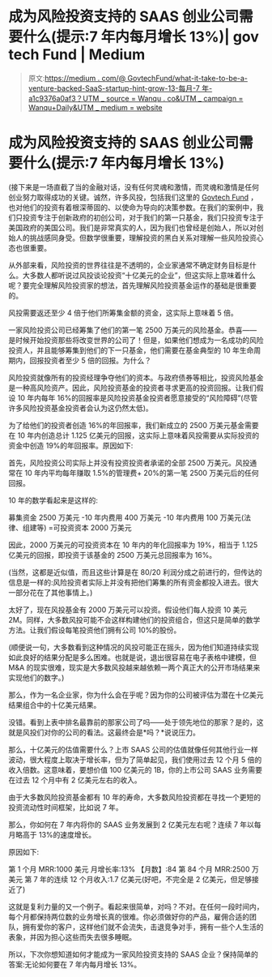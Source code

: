 # 成为风险投资支持的 SAAS 创业公司需要什么(提示:7 年内每月增长 13%)| gov tech Fund | Medium

> 原文:[https://medium . com/@ GovtechFund/what-it-take-to-be-a-venture-backed-SaaS-startup-hint-grow-13-每月-7 年-a1c9376a0af3？UTM _ source = Wanqu . co&UTM _ campaign = Wanqu+Daily&UTM _ medium = website](https://medium.com/@GovtechFund/what-it-takes-to-be-a-venture-backed-saas-startup-hint-grow-13-per-month-for-7-years-a1c9376a0af3?utm_source=wanqu.co&utm_campaign=Wanqu+Daily&utm_medium=website)

# 成为风险投资支持的 SAAS 创业公司需要什么(提示:7 年内每月增长 13%)

(接下来是一场直截了当的金融对话，没有任何灵魂和激情，而灵魂和激情是任何创业努力取得成功的关键。诚然，许多风投，包括我们这里的 [Govtech Fund](http://www.GovtechFund.com) ，也对他们的投资有着根深蒂固的、以使命为导向的决策参数。在我们的案例中，我们只投资专注于创新政府的初创公司，对于我们的第一只基金，我们只投资专注于美国政府的美国公司。我们是非常真实的人，因为我们也曾经是创始人，所以对创始人的挑战感同身受。但数学很重要，理解投资的黑白关系对理解一些风险投资心态也很重要。

从外部来看，风险投资的世界往往是不透明的，企业家通常不确定财务目标是什么。大多数人都听说过风投谈论投资“十亿美元的企业”，但这实际上意味着什么呢？要完全理解风险投资家的想法，首先理解风险投资基金运作的基础是很重要的。

风投需要返还至少 4 倍于他们所筹集金额的资金，这实际上意味着 5 倍。

一家风险投资公司已经筹集了他们的第一笔 2500 万美元的风险基金。恭喜——是时候开始投资那些将改变世界的公司了！但是，如果他们想成为一名成功的风险投资人，并且能够筹集到他们的下一只基金，他们需要在基金典型的 10 年生命周期内，回报投资者至少 5 倍的回报。为什么？

风险投资就像所有的投资经理争夺他们的资本。与政府债券等相比，投资风险基金是一种高风险资产。因此，风险投资基金的投资者寻求更高的投资回报。让我们假设 10 年内每年 16%的回报率是风险投资基金投资者愿意接受的“风险障碍”(尽管许多风险投资基金投资者会认为这仍然太低)。

为了给他们的投资者创造 16%的年回报率，我们新成立的 2500 万美元基金需要在 10 年内创造总计 1.125 亿美元的回报，这实际上意味着风投需要从实际投资的资金中创造 19%的年回报率。原因如下:

首先，风险投资公司实际上并没有投资投资者承诺的全部 2500 万美元。风投通常在 10 年内平均每年赚取 1.5%的管理费+ 20%的第一笔 2500 万美元后的任何回报。

10 年的数学看起来是这样的:

募集资金 2500 万美元
-10 年内费用 400 万美元
-10 年内费用 100 万美元(法律、组建等)
=可投资资本 2000 万美元

因此，2000 万美元的可投资资本在 10 年内的年化回报率为 19%，相当于 1.125 亿美元的回报，即投资于该基金的 2500 万美元总回报率为 16%。

(当然，这都是近似值，而且这些计算是在 80/20 利润分成之前进行的，但传达的信息是一样的:风险投资者实际上并没有把他们筹集的所有资金都投入进去。很大一部分花在了其他事情上。)

太好了，现在风投基金有 2000 万美元可以投资。假设他们每人投资 10 美元 2M。同样，大多数风投可能不会这样构建他们的投资组合，但这只是简单的数学方法。让我们假设每笔投资他们拥有公司 10%的股份。



(顺便说一句，大多数看到这种情况的风投可能正在摇头，因为他们知道持续实现如此良好的结果分配是多么困难。也就是说，退出很容易在电子表格中建模，但 M&A 的现实很难，现实是大多数风投越来越依赖一两个真正大的公开市场结果来实现他们的数字。)

那么，作为一名企业家，你为什么会在乎呢？因为你的公司被评估为潜在十亿美元结果组合中的十亿美元结果。

没错。看到上表中排名最靠前的那家公司了吗——处于领先地位的那家？是的，这就是风投们对你的公司的看法。这最终会是*吗？*说说压力。

那么，十亿美元的估值需要什么？上市 SAAS 公司的估值就像任何其他行业一样波动，很大程度上取决于增长率，但为了简单起见，我们使用过去 12 个月 5 倍的收入倍数。这意味着，要想价值 100 亿美元的 1B，你的上市公司 SAAS 业务需要在过去 12 个月中有 2 亿美元左右的收入。

由于大多数风险投资基金都有 10 年的寿命，大多数风险投资都在寻找一个更短的投资流动性时间框架，比如说 7 年。

那么，你如何在 7 年内将你的 SAAS 业务发展到 2 亿美元左右呢？连续 7 年以每月略高于 13%的速度增长。

原因如下:

第 1 个月 MRR:1000 美元
月增长率:13%
【月数】:84
第 84 个月 MRR:2500 万美元
第 7 年的连续 12 个月收入:1.7 亿美元(好吧，不完全是 2 亿美元，但足够接近了)

这就是复利力量的又一个例子。看起来很简单，对吗？不对。在任何一段时间内，每个月都保持两位数的业务增长真的很难。你必须做好你的产品，雇佣合适的团队，拥有爱你的客户，这样他们就不会流失，击退竞争对手，拥有一些个人生活的表象，并因为担心这些而失去很多睡眠。

所以，下次你想知道如何才能成为一家风险投资支持的 SAAS 企业？保持简单的答案:无论如何要在 7 年内每月增长 13%。

